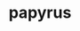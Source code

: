 ---
title: "papyrus"
layout: cache
categories: [package, develop-2024-06-09]
meta: {"versions": ["1.0.2"], "compilers": ["cce@=15.0.1", "gcc@=10.3.0", "gcc@=11.4.0", "gcc@=9.4.0", "oneapi@=2024.0.0"], "oss": ["rhel8", "sle_hpc15", "ubuntu20.04", "ubuntu22.04"], "platforms": ["linux"], "targets": ["neoverse_v1", "neoverse_v2", "ppc64le", "x86_64_v3", "x86_64_v4", "zen4"], "stacks": ["e4s", "e4s-cray-rhel", "e4s-cray-sles", "e4s-neoverse-v2", "e4s-neoverse_v1", "e4s-oneapi", "e4s-power", "root"], "num_specs": 7, "num_specs_by_stack": {"e4s-cray-rhel": 1, "root": 7, "e4s-cray-sles": 1, "e4s-power": 1, "e4s": 1, "e4s-neoverse_v1": 1, "e4s-oneapi": 1, "e4s-neoverse-v2": 1}}
spec_details: [{"hash": "webn2blb5v3dsexmkvur75rdxvjrio25", "compiler": "cce@=15.0.1", "versions": ["1.0.2"], "os": "rhel8", "platform": "linux", "target": "zen4", "variants": ["build_system=cmake", "build_type=Release", "generator=make", "~ipo"], "stacks": ["e4s-cray-rhel", "root"], "size": "-", "tarball": "https://binaries.spack.io/develop-2024-06-09/build_cache/linux-rhel8-zen4/cce-15.0.1/papyrus-1.0.2/linux-rhel8-zen4-cce-15.0.1-papyrus-1.0.2-webn2blb5v3dsexmkvur75rdxvjrio25.spack"}, {"hash": "3aqccvwbdmesw2xhvppavuswnna2qnta", "compiler": "gcc@=10.3.0", "versions": ["1.0.2"], "os": "sle_hpc15", "platform": "linux", "target": "x86_64_v4", "variants": ["build_system=cmake", "build_type=Release", "generator=make", "~ipo"], "stacks": ["e4s-cray-sles", "root"], "size": "-", "tarball": "https://binaries.spack.io/develop-2024-06-09/build_cache/linux-sle_hpc15-x86_64_v4/gcc-10.3.0/papyrus-1.0.2/linux-sle_hpc15-x86_64_v4-gcc-10.3.0-papyrus-1.0.2-3aqccvwbdmesw2xhvppavuswnna2qnta.spack"}, {"hash": "x65hp47tcmlhs6cidaxuxl5p3w2v7q4b", "compiler": "gcc@=9.4.0", "versions": ["1.0.2"], "os": "ubuntu20.04", "platform": "linux", "target": "ppc64le", "variants": ["build_system=cmake", "build_type=Release", "generator=make", "~ipo"], "stacks": ["e4s-power", "root"], "size": "-", "tarball": "https://binaries.spack.io/develop-2024-06-09/build_cache/linux-ubuntu20.04-ppc64le/gcc-9.4.0/papyrus-1.0.2/linux-ubuntu20.04-ppc64le-gcc-9.4.0-papyrus-1.0.2-x65hp47tcmlhs6cidaxuxl5p3w2v7q4b.spack"}, {"hash": "m5yf4ayxg5qg4ixjtr4ls7yivv6he5nv", "compiler": "gcc@=11.4.0", "versions": ["1.0.2"], "os": "ubuntu22.04", "platform": "linux", "target": "x86_64_v3", "variants": ["build_system=cmake", "build_type=Release", "generator=make", "~ipo"], "stacks": ["root", "e4s"], "size": "-", "tarball": "https://binaries.spack.io/develop-2024-06-09/build_cache/linux-ubuntu22.04-x86_64_v3/gcc-11.4.0/papyrus-1.0.2/linux-ubuntu22.04-x86_64_v3-gcc-11.4.0-papyrus-1.0.2-m5yf4ayxg5qg4ixjtr4ls7yivv6he5nv.spack"}, {"hash": "gzpz5bsdaessbpl3smwwlawabnvc2bl2", "compiler": "gcc@=11.4.0", "versions": ["1.0.2"], "os": "ubuntu22.04", "platform": "linux", "target": "neoverse_v1", "variants": ["build_system=cmake", "build_type=Release", "generator=make", "~ipo"], "stacks": ["e4s-neoverse_v1", "root"], "size": "-", "tarball": "https://binaries.spack.io/develop-2024-06-09/build_cache/linux-ubuntu22.04-neoverse_v1/gcc-11.4.0/papyrus-1.0.2/linux-ubuntu22.04-neoverse_v1-gcc-11.4.0-papyrus-1.0.2-gzpz5bsdaessbpl3smwwlawabnvc2bl2.spack"}, {"hash": "dugrrialiczpnizimh6r4nwajsgffxvk", "compiler": "oneapi@=2024.0.0", "versions": ["1.0.2"], "os": "ubuntu22.04", "platform": "linux", "target": "x86_64_v3", "variants": ["build_system=cmake", "build_type=Release", "generator=make", "~ipo"], "stacks": ["e4s-oneapi", "root"], "size": "-", "tarball": "https://binaries.spack.io/develop-2024-06-09/build_cache/linux-ubuntu22.04-x86_64_v3/oneapi-2024.0.0/papyrus-1.0.2/linux-ubuntu22.04-x86_64_v3-oneapi-2024.0.0-papyrus-1.0.2-dugrrialiczpnizimh6r4nwajsgffxvk.spack"}, {"hash": "sadvkcspg2mfdkfoqwwvgmc72bgpqost", "compiler": "gcc@=11.4.0", "versions": ["1.0.2"], "os": "ubuntu22.04", "platform": "linux", "target": "neoverse_v2", "variants": ["build_system=cmake", "build_type=Release", "generator=make", "~ipo"], "stacks": ["e4s-neoverse-v2", "root"], "size": "-", "tarball": "https://binaries.spack.io/develop-2024-06-09/build_cache/linux-ubuntu22.04-neoverse_v2/gcc-11.4.0/papyrus-1.0.2/linux-ubuntu22.04-neoverse_v2-gcc-11.4.0-papyrus-1.0.2-sadvkcspg2mfdkfoqwwvgmc72bgpqost.spack"}]
---